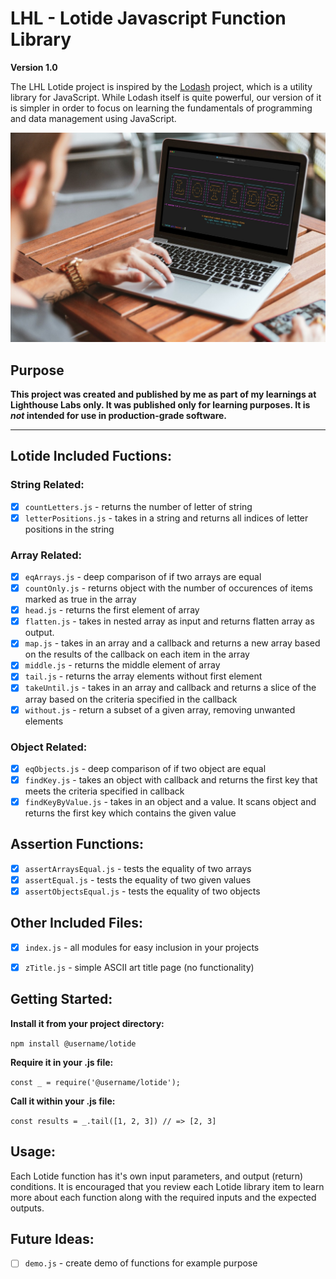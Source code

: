 # LHL - Lotide Javascript Function Library
**Version 1.0**

The LHL Lotide project is inspired by the [Lodash](https://lodash.com/) project, which is a utility library for JavaScript. While Lodash itself is quite powerful, our version of it is simpler in order to focus on learning the fundamentals of programming and data management using JavaScript.

![Lotide Javascript Library](./image-lotideTitle2.jpg)

## Purpose

**This project was created and published by me as part of my learnings at Lighthouse Labs only.  It was published only for learning purposes. It is _not_ intended for use in production-grade software.**

---

## Lotide Included Fuctions:

### String Related:
- [x] `countLetters.js` - returns the number of letter of string
- [x] `letterPositions.js` - takes in a string and returns all indices of letter positions in the string

### Array Related:
- [x] `eqArrays.js` - deep comparison of if two arrays are equal
- [x] `countOnly.js` - returns object with the number of occurences of items marked as true in the array
- [x] `head.js` - returns the first element of array
- [x] `flatten.js` - takes in nested array as input and returns flatten array as output.
- [x] `map.js` - takes in an array and a callback and returns a new array based on the results of the callback on each item in the array
- [x] `middle.js` - returns the middle element of array
- [x] `tail.js` - returns the array elements without first element
- [x] `takeUntil.js` - takes in an array and callback and returns a slice of the array based on the criteria specified in the callback
- [x] `without.js` - return a subset of a given array, removing unwanted elements

### Object Related:
- [x] `eqObjects.js` - deep comparison of if two object are equal
- [x] `findKey.js` - takes an object with callback and returns the first key that meets the criteria specified in callback
- [x] `findKeyByValue.js` - takes in an object and a value. It scans object and returns the first key which contains the given value

## Assertion Functions:
- [x] `assertArraysEqual.js` - tests the equality of two arrays
- [x] `assertEqual.js` - tests the equality of two given values
- [x] `assertObjectsEqual.js` - tests the equality of two objects

## Other Included Files:
- [x] `index.js` - all modules for easy inclusion in your projects
- [x] `zTitle.js` - simple ASCII art title page (no functionality)


## Getting Started:
**Install it from your project directory:**

`npm install @username/lotide`

**Require it in your .js file:**

`const _ = require('@username/lotide');`

**Call it within your .js file:**

`const results = _.tail([1, 2, 3]) // => [2, 3]`
## Usage:
Each Lotide function has it's own input parameters, and output (return) conditions.   It is encouraged that you review each Lotide library item to learn more about each function along with the required inputs and the expected outputs. 

## Future Ideas:
- [ ] `demo.js` - create demo of functions for example purpose
